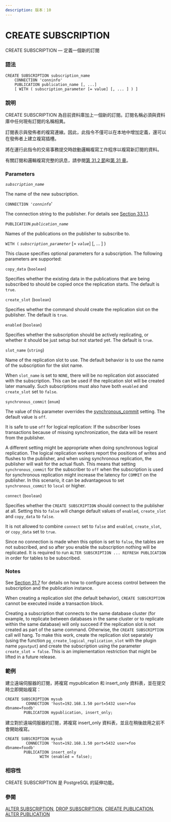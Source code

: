 ```yaml
---
description: 版本：10
---
```


# CREATE SUBSCRIPTION

CREATE SUBSCRIPTION — 定義一個新的訂閱

### 語法

```text
CREATE SUBSCRIPTION subscription_name
    CONNECTION 'conninfo'
    PUBLICATION publication_name [, ...]
    [ WITH ( subscription_parameter [= value] [, ... ] ) ]
```

### 說明

CREATE SUBSCRIPTION 為目前資料庫加上一個新的訂閱。訂閱名稱必須與資料庫中任何現有訂閱的名稱相異。

訂閱表示與發佈者的複寫連線。因此，此指令不僅可以在本地中增加定義，還可以在發佈者上建立複寫插槽。

將在運行此指令的交易事務提交時啟動邏輯複寫工作程序以複寫新訂閱的資料。

有關訂閱和邏輯複寫完整的訊息，請參閱[第 31.2 節](../../server-administration/logical-replication/subscription.md)和[第 31 章](../../server-administration/logical-replication/)。

### Parameters

_`subscription_name`_

The name of the new subscription.

`CONNECTION '`_`conninfo`_'

The connection string to the publisher. For details see [Section 33.1.1](https://www.postgresql.org/docs/10/static/libpq-connect.html#LIBPQ-CONNSTRING).

`PUBLICATION` _`publication_name`_

Names of the publications on the publisher to subscribe to.

`WITH (` _`subscription_parameter`_ \[= _`value`_\] \[, ... \] \)

This clause specifies optional parameters for a subscription. The following parameters are supported:

`copy_data` \(`boolean`\)

Specifies whether the existing data in the publications that are being subscribed to should be copied once the replication starts. The default is `true`.

`create_slot` \(`boolean`\)

Specifies whether the command should create the replication slot on the publisher. The default is `true`.

`enabled` \(`boolean`\)

Specifies whether the subscription should be actively replicating, or whether it should be just setup but not started yet. The default is `true`.

`slot_name` \(`string`\)

Name of the replication slot to use. The default behavior is to use the name of the subscription for the slot name.

When `slot_name` is set to `NONE`, there will be no replication slot associated with the subscription. This can be used if the replication slot will be created later manually. Such subscriptions must also have both `enabled` and `create_slot` set to `false`.

`synchronous_commit` \(`enum`\)

The value of this parameter overrides the [synchronous\_commit](https://www.postgresql.org/docs/10/static/runtime-config-wal.html#GUC-SYNCHRONOUS-COMMIT) setting. The default value is `off`.

It is safe to use `off` for logical replication: If the subscriber loses transactions because of missing synchronization, the data will be resent from the publisher.

A different setting might be appropriate when doing synchronous logical replication. The logical replication workers report the positions of writes and flushes to the publisher, and when using synchronous replication, the publisher will wait for the actual flush. This means that setting `synchronous_commit` for the subscriber to `off` when the subscription is used for synchronous replication might increase the latency for `COMMIT` on the publisher. In this scenario, it can be advantageous to set `synchronous_commit` to `local` or higher.

`connect` \(`boolean`\)

Specifies whether the `CREATE SUBSCRIPTION` should connect to the publisher at all. Setting this to `false` will change default values of `enabled`, `create_slot` and `copy_data` to `false`.

It is not allowed to combine `connect` set to `false` and `enabled`, `create_slot`, or `copy_data` set to `true`.

Since no connection is made when this option is set to `false`, the tables are not subscribed, and so after you enable the subscription nothing will be replicated. It is required to run `ALTER SUBSCRIPTION ... REFRESH PUBLICATION` in order for tables to be subscribed.

### Notes

See [Section 31.7](https://www.postgresql.org/docs/10/static/logical-replication-security.html) for details on how to configure access control between the subscription and the publication instance.

When creating a replication slot \(the default behavior\), `CREATE SUBSCRIPTION` cannot be executed inside a transaction block.

Creating a subscription that connects to the same database cluster \(for example, to replicate between databases in the same cluster or to replicate within the same database\) will only succeed if the replication slot is not created as part of the same command. Otherwise, the `CREATE SUBSCRIPTION` call will hang. To make this work, create the replication slot separately \(using the function `pg_create_logical_replication_slot` with the plugin name `pgoutput`\) and create the subscription using the parameter `create_slot = false`. This is an implementation restriction that might be lifted in a future release.

### 範例

建立遠端伺服器的訂閱，將複寫 mypublication 和 insert\_only 資料表，並在提交時立即開始複寫：

```text
CREATE SUBSCRIPTION mysub
         CONNECTION 'host=192.168.1.50 port=5432 user=foo dbname=foodb'
        PUBLICATION mypublication, insert_only;
```

建立對於遠端伺服器的訂閱，將複寫 insert\_only 資料表，並且在稍後啟用之前不會開始複寫。

```text
CREATE SUBSCRIPTION mysub
         CONNECTION 'host=192.168.1.50 port=5432 user=foo dbname=foodb'
        PUBLICATION insert_only
               WITH (enabled = false);
```

### 相容性

CREATE SUBSCRIPTION 是 PostgreSQL 的延伸功能。

### 參閱

[ALTER SUBSCRIPTION](alter-subscription.md), [DROP SUBSCRIPTION](drop-subscription.md), [CREATE PUBLICATION](create-publication.md), [ALTER PUBLICATION](alter-publication.md)


